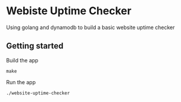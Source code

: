 # Webiste Uptime Checker

Using golang and dynamodb to build a basic website uptime checker

## Getting started

Build the app

```
make
```

Run the app

```
./website-uptime-checker
```
